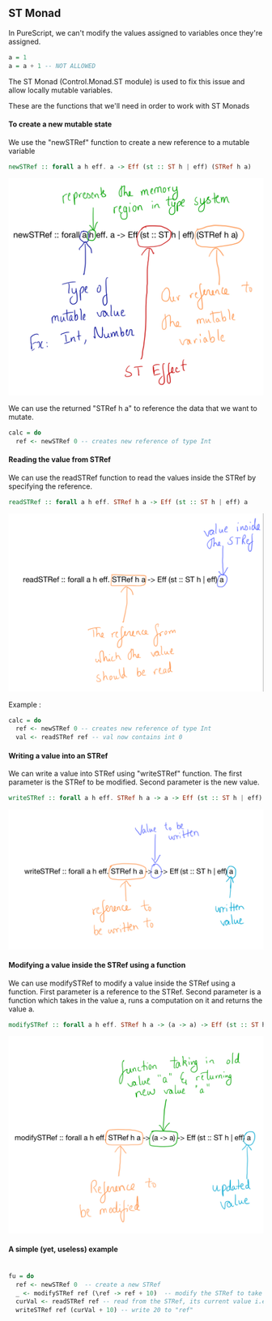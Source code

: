 ## ST Monad

In PureScript, we can't modify the values assigned to variables once they're assigned.

~~~purescript
a = 1
a = a + 1 -- NOT ALLOWED
~~~

The ST Monad (Control.Monad.ST module) is used to fix this issue and allow locally mutable variables.


These are the functions that we'll need in order to work with ST Monads

#### To create a new mutable state

We use the "newSTRef" function to create a new reference to a mutable variable
~~~purescript
newSTRef :: forall a h eff. a -> Eff (st :: ST h | eff) (STRef h a)
~~~
![newSTRef](newSTRef.jpg)

We can use the returned "STRef h a" to reference the data that we want to mutate.

~~~purescript
calc = do
  ref <- newSTRef 0 -- creates new reference of type Int
~~~

#### Reading the value from STRef

We can use the readSTRef function to read the values inside the STRef by specifying the reference.

~~~purescript
readSTRef :: forall a h eff. STRef h a -> Eff (st :: ST h | eff) a
~~~

![readSTRef](readSTRef.jpg)

Example :
~~~PureScript
calc = do
  ref <- newSTRef 0 -- creates new reference of type Int
  val <- readSTRef ref -- val now contains int 0
~~~

#### Writing a value into an STRef

We can write a value into STRef using "writeSTRef" function. The first parameter is the STRef to be modified. Second parameter is the new value.

~~~purescript
writeSTRef :: forall a h eff. STRef h a -> a -> Eff (st :: ST h | eff) a
~~~

![writeSTRef](writeSTRef.jpg)

#### Modifying a value inside the STRef using a function

We can use modifySTRef to modify a value inside the STRef using a function. First parameter is a reference to the STRef. Second parameter is a function which takes in the value a, runs a computation on it and returns the value a.

~~~purescript
modifySTRef :: forall a h eff. STRef h a -> (a -> a) -> Eff (st :: ST h | eff) a
~~~

![modifySTRef](modifySTRef.jpg)


#### A simple (yet, useless) example

~~~purescript

fu = do
  ref <- newSTRef 0  -- create a new STRef
  _ <- modifySTRef ref (\ref -> ref + 10)  -- modify the STRef to take the current value and add 10 to it
  curVal <- readSTRef ref -- read from the STRef, its current value i.e 10
  writeSTRef ref (curVal + 10) -- write 20 to "ref"
~~~
